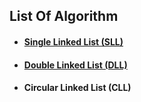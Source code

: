 ## List Of Algorithm
- #### [Single Linked List (SLL)](SingleLinkedList/readme.md)
- #### [Double Linked List (DLL)](DoubleLinkedList/readme.md)
- #### Circular Linked List (CLL)
